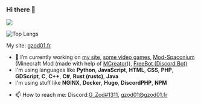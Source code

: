 ### Hi there 👋

<picture>
  <source
    srcset="https://github-readme-stats.vercel.app/api?username=gzod01&show_icons=true&count_private=true&theme=dark"
    media="(prefers-color-scheme: dark)"
  />
  <source
    srcset="https://github-readme-stats.vercel.app/api?username=gzod01&show_icons=true&count_private=true&theme=default"
    media="(prefers-color-scheme: light), (prefers-color-scheme: no-preference)"
  />
  <img src="https://github-readme-stats.vercel.app/api?username=gzod01&show_icons=true&count_private=true&theme=dark" />
</picture>


![Top Langs](https://github-readme-stats.vercel.app/api/top-langs/?username=gzod01&langs_count=8&layout=compact&count_private=true&theme=dark#gh-dark-mode-only)<br>
<!--
![Top Langs](https://github-readme-stats.vercel.app/api/top-langs/?username=gzod01&langs_count=8&layout=compact&count_private=true&theme=default#gh-light-mode-only)-->

My site: <a href="http://gzod01.fr">gzod01.fr</a>

- 🔭 I’m currently working on [my site](https://gzod01.fr), [some video games](https://gzod01.fr/games), <a href="https://github.com/gzod01/Mod-Spaconium">Mod-Spaconium</a> (Minecraft Mod (made with help of <a href="mcreator.net">MCreator</a>)), <a href="https://gzod01.github.io/freebot">FreeBot (Discord Bot)</a>
- I'm using languages like **Python**, **JavaScript**, **HTML**, **CSS**, **PHP**, **GDScript**, **C**, **C++**, **C#**, **Rust (rustc)**, **Java**
- I'm using stuff like **NGINX**, **Docker**, **Hugo**, **DiscordPHP**, **NPM**
<!-- - 👯 I’m looking to collaborate on ...
- 🤔 I’m looking for help with ...
- 💬 Ask me about ... -->
- 📫 How to reach me: Discord:<a href="https://discord.com/users/690103250636243068">G_Zod#1311</a>, <a href="mailto:gzod01@gzod01.fr">gzod01@gzod01.fr</a>
<!-- - 😄 Pronouns: ...
- ⚡ Fun fact: ... -->
